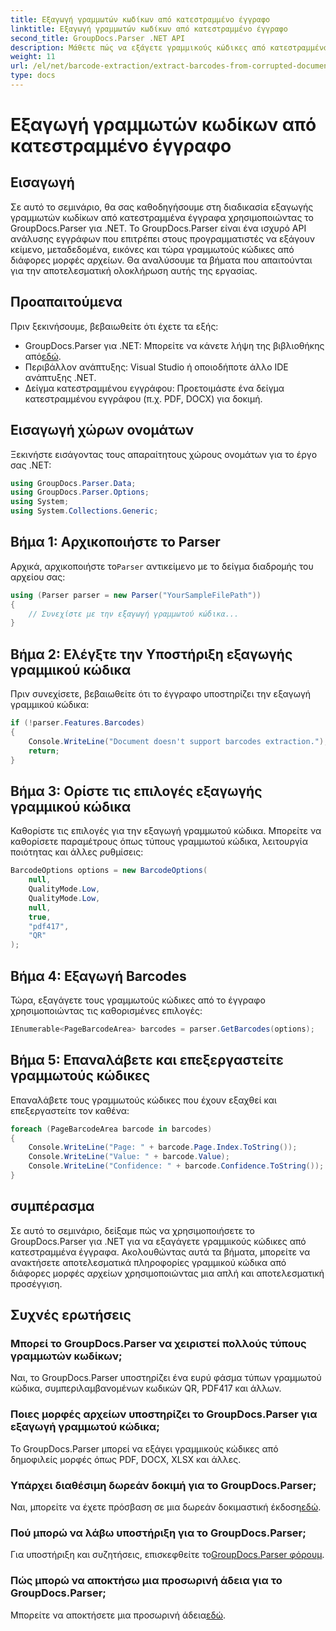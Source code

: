 ```yaml
---
title: Εξαγωγή γραμμωτών κωδίκων από κατεστραμμένο έγγραφο
linktitle: Εξαγωγή γραμμωτών κωδίκων από κατεστραμμένο έγγραφο
second_title: GroupDocs.Parser .NET API
description: Μάθετε πώς να εξάγετε γραμμικούς κώδικες από κατεστραμμένα έγγραφα χρησιμοποιώντας το GroupDocs.Parser για .NET. Ολοκληρωμένο σεμινάριο με οδηγίες βήμα προς βήμα.
weight: 11
url: /el/net/barcode-extraction/extract-barcodes-from-corrupted-document/
type: docs
---
```

# Εξαγωγή γραμμωτών κωδίκων από κατεστραμμένο έγγραφο

## Εισαγωγή
Σε αυτό το σεμινάριο, θα σας καθοδηγήσουμε στη διαδικασία εξαγωγής γραμμωτών κωδίκων από κατεστραμμένα έγγραφα χρησιμοποιώντας το GroupDocs.Parser για .NET. Το GroupDocs.Parser είναι ένα ισχυρό API ανάλυσης εγγράφων που επιτρέπει στους προγραμματιστές να εξάγουν κείμενο, μεταδεδομένα, εικόνες και τώρα γραμμωτούς κώδικες από διάφορες μορφές αρχείων. Θα αναλύσουμε τα βήματα που απαιτούνται για την αποτελεσματική ολοκλήρωση αυτής της εργασίας.
## Προαπαιτούμενα
Πριν ξεκινήσουμε, βεβαιωθείτε ότι έχετε τα εξής:
-  GroupDocs.Parser για .NET: Μπορείτε να κάνετε λήψη της βιβλιοθήκης από[εδώ](https://releases.groupdocs.com/parser/net/).
- Περιβάλλον ανάπτυξης: Visual Studio ή οποιοδήποτε άλλο IDE ανάπτυξης .NET.
- Δείγμα κατεστραμμένου εγγράφου: Προετοιμάστε ένα δείγμα κατεστραμμένου εγγράφου (π.χ. PDF, DOCX) για δοκιμή.

## Εισαγωγή χώρων ονομάτων
Ξεκινήστε εισάγοντας τους απαραίτητους χώρους ονομάτων για το έργο σας .NET:
```csharp
using GroupDocs.Parser.Data;
using GroupDocs.Parser.Options;
using System;
using System.Collections.Generic;
```
## Βήμα 1: Αρχικοποιήστε το Parser
 Αρχικά, αρχικοποιήστε το`Parser` αντικείμενο με το δείγμα διαδρομής του αρχείου σας:
```csharp
using (Parser parser = new Parser("YourSampleFilePath"))
{
    // Συνεχίστε με την εξαγωγή γραμμωτού κώδικα...
}
```
## Βήμα 2: Ελέγξτε την Υποστήριξη εξαγωγής γραμμικού κώδικα
Πριν συνεχίσετε, βεβαιωθείτε ότι το έγγραφο υποστηρίζει την εξαγωγή γραμμικού κώδικα:
```csharp
if (!parser.Features.Barcodes)
{
    Console.WriteLine("Document doesn't support barcodes extraction.");
    return;
}
```
## Βήμα 3: Ορίστε τις επιλογές εξαγωγής γραμμικού κώδικα
Καθορίστε τις επιλογές για την εξαγωγή γραμμωτού κώδικα. Μπορείτε να καθορίσετε παραμέτρους όπως τύπους γραμμωτού κώδικα, λειτουργία ποιότητας και άλλες ρυθμίσεις:
```csharp
BarcodeOptions options = new BarcodeOptions(
    null,
    QualityMode.Low,
    QualityMode.Low,
    null,
    true,
    "pdf417",
    "QR"
);
```
## Βήμα 4: Εξαγωγή Barcodes
Τώρα, εξαγάγετε τους γραμμωτούς κώδικες από το έγγραφο χρησιμοποιώντας τις καθορισμένες επιλογές:
```csharp
IEnumerable<PageBarcodeArea> barcodes = parser.GetBarcodes(options);
```
## Βήμα 5: Επαναλάβετε και επεξεργαστείτε γραμμωτούς κώδικες
Επαναλάβετε τους γραμμωτούς κώδικες που έχουν εξαχθεί και επεξεργαστείτε τον καθένα:
```csharp
foreach (PageBarcodeArea barcode in barcodes)
{
    Console.WriteLine("Page: " + barcode.Page.Index.ToString());
    Console.WriteLine("Value: " + barcode.Value);
    Console.WriteLine("Confidence: " + barcode.Confidence.ToString());
}
```

## συμπέρασμα
Σε αυτό το σεμινάριο, δείξαμε πώς να χρησιμοποιήσετε το GroupDocs.Parser για .NET για να εξαγάγετε γραμμικούς κώδικες από κατεστραμμένα έγγραφα. Ακολουθώντας αυτά τα βήματα, μπορείτε να ανακτήσετε αποτελεσματικά πληροφορίες γραμμικού κώδικα από διάφορες μορφές αρχείων χρησιμοποιώντας μια απλή και αποτελεσματική προσέγγιση.

## Συχνές ερωτήσεις
### Μπορεί το GroupDocs.Parser να χειριστεί πολλούς τύπους γραμμωτών κωδίκων;
Ναι, το GroupDocs.Parser υποστηρίζει ένα ευρύ φάσμα τύπων γραμμωτού κώδικα, συμπεριλαμβανομένων κωδικών QR, PDF417 και άλλων.
### Ποιες μορφές αρχείων υποστηρίζει το GroupDocs.Parser για εξαγωγή γραμμωτού κώδικα;
Το GroupDocs.Parser μπορεί να εξάγει γραμμικούς κώδικες από δημοφιλείς μορφές όπως PDF, DOCX, XLSX και άλλες.
### Υπάρχει διαθέσιμη δωρεάν δοκιμή για το GroupDocs.Parser;
 Ναι, μπορείτε να έχετε πρόσβαση σε μια δωρεάν δοκιμαστική έκδοση[εδώ](https://releases.groupdocs.com/).
### Πού μπορώ να λάβω υποστήριξη για το GroupDocs.Parser;
 Για υποστήριξη και συζητήσεις, επισκεφθείτε το[GroupDocs.Parser φόρουμ](https://forum.groupdocs.com/c/parser/17).
### Πώς μπορώ να αποκτήσω μια προσωρινή άδεια για το GroupDocs.Parser;
 Μπορείτε να αποκτήσετε μια προσωρινή άδεια[εδώ](https://purchase.groupdocs.com/temporary-license/).